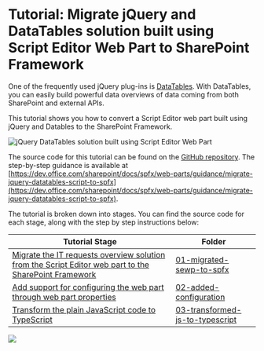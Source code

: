 # Tutorial: Migrate jQuery and DataTables solution built using Script Editor Web Part to SharePoint Framework

One of the frequently used jQuery plug-ins is [DataTables](https://datatables.net/). With DataTables, you can easily build powerful data overviews of data coming from both SharePoint and external APIs.

This tutorial shows you how to convert a Script Editor web part built using jQuery and Datables to the SharePoint Framework.

![jQuery DataTables solution built using Script Editor Web Part](https://devofficecdn.azureedge.net/sharepointdocumentation/images/datatables-sewp.png)

The source code for this tutorial can be found on the [GitHub repository](https://github.com/SharePoint/sp-dev-fx-webparts/tree/master/tutorials/tutorial-migrate-datatables). The step-by-step guidance is available at [https://dev.office.com/sharepoint/docs/spfx/web-parts/guidance/migrate-jquery-datatables-script-to-spfx](https://dev.office.com/sharepoint/docs/spfx/web-parts/guidance/migrate-jquery-datatables-script-to-spfx).

The tutorial is broken down into stages. You can find the source code for each stage, along with the step by step instructions below:

| Tutorial Stage | Folder 
| ------------- | ------------- 
| [Migrate the IT requests overview solution from the Script Editor web part to the SharePoint Framework](https://docs.microsoft.com/en-us/sharepoint/dev/spfx/web-parts/guidance/migrate-jquery-datatables-script-to-spfx#migrate-the-it-requests-overview-solution-from-the-script-editor-web-part-to-the-sharepoint-framework) | [01-migrated-sewp-to-spfx](https://github.com/SharePoint/sp-dev-fx-webparts/tree/master/tutorials/tutorial-migrate-datatables/01-migrated-sewp-to-spfx)
| [Add support for configuring the web part through web part properties](https://docs.microsoft.com/en-us/sharepoint/dev/spfx/web-parts/guidance/migrate-jquery-datatables-script-to-spfx#add-support-for-configuring-the-web-part-through-web-part-properties) | [02-added-configuration](https://github.com/SharePoint/sp-dev-fx-webparts/tree/master/tutorials/tutorial-migrate-datatables/02-added-configuration)
| [Transform the plain JavaScript code to TypeScript](https://docs.microsoft.com/en-us/sharepoint/dev/spfx/web-parts/guidance/migrate-jquery-datatables-script-to-spfx#transform-the-plain-javascript-code-to-typescript) | [03-transformed-js-to-typescript](https://github.com/SharePoint/sp-dev-fx-webparts/tree/master/tutorials/tutorial-migrate-datatables/03-transformed-js-to-typescript)


<img src="https://telemetry.sharepointpnp.com/sp-dev-fx-webparts/docs/tutorials/migrate-datatables" />

